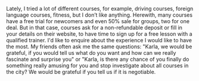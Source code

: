 Lately, I tried a lot of different courses, for example, driving courses, foreign language courses, fitness, but I don’t like anything. Herewith, many courses have a free trial for newcomers and even 50% sale for groups, two for one deal. But in that case, courses ask for a non-refundable deposit or fill in your details on their website, to have time to sign up for a free lesson with a qualified trainer. I'd like to enquire about the experience I would like to have the most. My friends often ask me the same questions: "Karla, we would be grateful, if you would tell us what do you want and how can we really fascinate and surprise you" or "Karla, is there any chance of you finally do something really amusing for you and stop investigate about all courses in the city? We would be grateful if you tell us if it is negotiable.